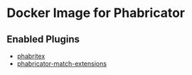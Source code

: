 # Docker Image for Phabricator

## Enabled Plugins

* [phabritex](https://github.com/ProfFan/phabritex)
* [phabricator-match-extensions](https://github.com/Supermarches-Match/phabricator-match-extensions)

